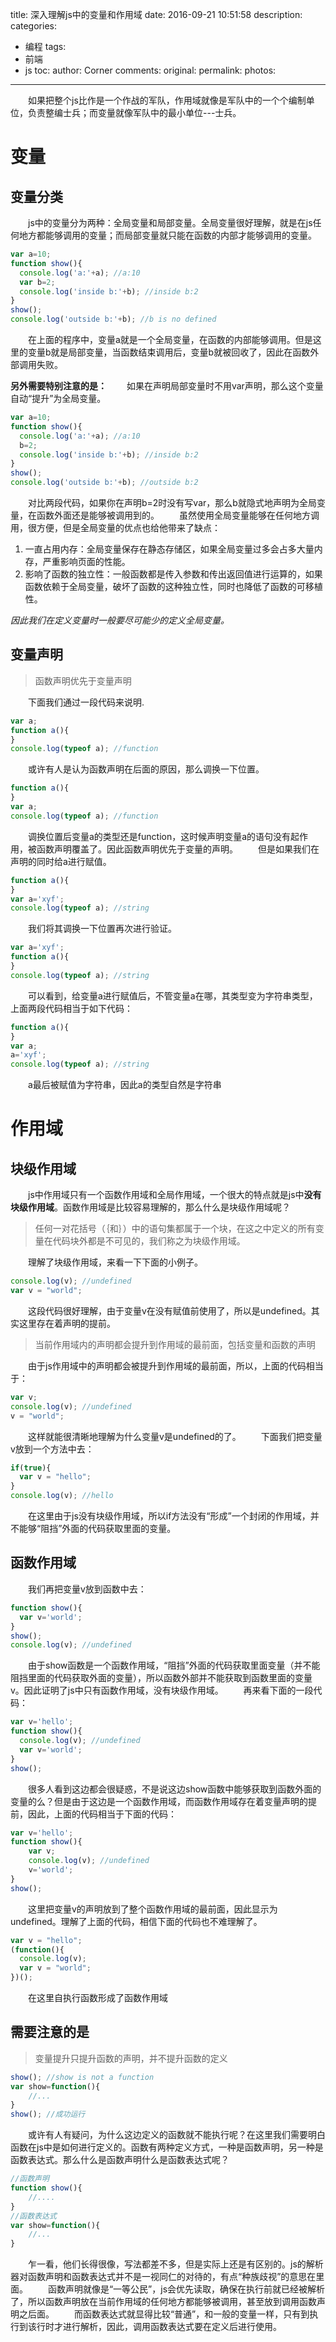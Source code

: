 title: 深入理解js中的变量和作用域
date: 2016-09-21 10:51:58
description:
categories:
- 编程
tags:
- 前端
- js
toc:
author: Corner
comments:
original:
permalink:
photos:
---
　　如果把整个js比作是一个作战的军队，作用域就像是军队中的一个个编制单位，负责整编士兵；而变量就像军队中的最小单位---士兵。
<!-- more -->

# 变量
## 变量分类
　　js中的变量分为两种：全局变量和局部变量。全局变量很好理解，就是在js任何地方都能够调用的变量；而局部变量就只能在函数的内部才能够调用的变量。
```javascript
var a=10;
function show(){
  console.log('a:'+a); //a:10
  var b=2;
  console.log('inside b:'+b); //inside b:2
}
show();
console.log('outside b:'+b); //b is no defined
```
　　在上面的程序中，变量a就是一个全局变量，在函数的内部能够调用。但是这里的变量b就是局部变量，当函数结束调用后，变量b就被回收了，因此在函数外部调用失败。

**另外需要特别注意的是：**
　　如果在声明局部变量时不用var声明，那么这个变量自动“提升”为全局变量。
```javascript
var a=10;
function show(){
  console.log('a:'+a); //a:10
  b=2;
  console.log('inside b:'+b); //inside b:2
}
show();
console.log('outside b:'+b); //outside b:2
```

　　对比两段代码，如果你在声明b=2时没有写var，那么b就隐式地声明为全局变量，在函数外面还是能够被调用到的。
　　虽然使用全局变量能够在任何地方调用，很方便，但是全局变量的优点也给他带来了缺点：

1. 一直占用内存：全局变量保存在静态存储区，如果全局变量过多会占多大量内存，严重影响页面的性能。
2. 影响了函数的独立性：一般函数都是传入参数和传出返回值进行运算的，如果函数依赖于全局变量，破坏了函数的这种独立性，同时也降低了函数的可移植性。

*因此我们在定义变量时一般要尽可能少的定义全局变量。*

## 变量声明

> 函数声明优先于变量声明

　　下面我们通过一段代码来说明.
```javascript
var a; 
function a(){
}
console.log(typeof a); //function
```

　　或许有人是认为函数声明在后面的原因，那么调换一下位置。

```javascript
function a(){
}
var a; 
console.log(typeof a); //function
```

　　调换位置后变量a的类型还是function，这时候声明变量a的语句没有起作用，被函数声明覆盖了。因此函数声明优先于变量的声明。
　　但是如果我们在声明的同时给a进行赋值。

```javascript
function a(){
}
var a='xyf'; 
console.log(typeof a); //string
```

　　我们将其调换一下位置再次进行验证。

```javascript
var a='xyf'; 
function a(){
}
console.log(typeof a); //string
```

　　可以看到，给变量a进行赋值后，不管变量a在哪，其类型变为字符串类型，上面两段代码相当于如下代码：

```javascript
function a(){
}
var a;
a='xyf';
console.log(typeof a); //string
```

　　a最后被赋值为字符串，因此a的类型自然是字符串

# 作用域
## 块级作用域
　　js中作用域只有一个函数作用域和全局作用域，一个很大的特点就是js中**没有块级作用域**。函数作用域是比较容易理解的，那么什么是块级作用域呢？

> 任何一对花括号（｛和｝）中的语句集都属于一个块，在这之中定义的所有变量在代码块外都是不可见的，我们称之为块级作用域。

　　理解了块级作用域，来看一下下面的小例子。

```javascript
console.log(v); //undefined
var v = "world";
```

　　这段代码很好理解，由于变量v在没有赋值前使用了，所以是undefined。其实这里存在着声明的提前。

> 当前作用域内的声明都会提升到作用域的最前面，包括变量和函数的声明

　　由于js作用域中的声明都会被提升到作用域的最前面，所以，上面的代码相当于：

```javascript
var v;
console.log(v); //undefined
v = "world";
```

　　这样就能很清晰地理解为什么变量v是undefined的了。
　　下面我们把变量v放到一个方法中去：

```javascript
if(true){
  var v = "hello";
}
console.log(v); //hello
```

　　在这里由于js没有块级作用域，所以if方法没有“形成”一个封闭的作用域，并不能够“阻挡”外面的代码获取里面的变量。

## 函数作用域
　　我们再把变量v放到函数中去：

```javascript
function show(){
  var v='world';
}
show();
console.log(v); //undefined
```

　　由于show函数是一个函数作用域，“阻挡”外面的代码获取里面变量（并不能阻挡里面的代码获取外面的变量），所以函数外部并不能获取到函数里面的变量v。因此证明了js中只有函数作用域，没有块级作用域。
　　再来看下面的一段代码：

```javascript
var v='hello';
function show(){
  console.log(v); //undefined
  var v='world';
}
show();
```

　　很多人看到这边都会很疑惑，不是说这边show函数中能够获取到函数外面的变量的么？但是由于这边是一个函数作用域，而函数作用域存在着变量声明的提前，因此，上面的代码相当于下面的代码：

```javascript
var v='hello';
function show(){
	var v;
	console.log(v); //undefined
	v='world';
}
show();
```

　　这里把变量v的声明放到了整个函数作用域的最前面，因此显示为undefined。理解了上面的代码，相信下面的代码也不难理解了。

```javascript
var v = "hello";
(function(){
  console.log(v);
  var v = "world";
})();
```

　　在这里自执行函数形成了函数作用域

## 需要注意的是

> 变量提升只提升函数的声明，并不提升函数的定义

```javascript
show(); //show is not a function
var show=function(){
	//...
}
show(); //成功运行
```

　　或许有人有疑问，为什么这边定义的函数就不能执行呢？在这里我们需要明白函数在js中是如何进行定义的。函数有两种定义方式，一种是函数声明，另一种是函数表达式。那么什么是函数声明什么是函数表达式呢？

```javascript
//函数声明
function show(){
	//....
}
//函数表达式
var show=function(){
	//...
}
```

　　乍一看，他们长得很像，写法都差不多，但是实际上还是有区别的。js的解析器对函数声明和函数表达式并不是一视同仁的对待的，有点“种族歧视”的意思在里面。
　　函数声明就像是“一等公民”，js会优先读取，确保在执行前就已经被解析了，所以函数声明放在当前作用域的任何地方都能够被调用，甚至放到调用函数声明之后面。
　　而函数表达式就显得比较“普通”，和一般的变量一样，只有到执行到该行时才进行解析，因此，调用函数表达式要在定义后进行使用。



